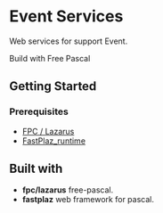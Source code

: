 # Event Services

Web services for support Event.

Build with Free Pascal

## Getting Started

### Prerequisites

- [FPC / Lazarus](https://www.lazarus-ide.org/)
- [FastPlaz_runtime](http://www.fastplaz.com/)


## Built with  
* **fpc/lazarus** free-pascal.
* **fastplaz** web framework for pascal.



